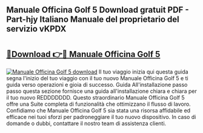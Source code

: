 ## Manuale Officina Golf 5 Download gratuit PDF - Part-hjy Italiano Manuale del proprietario del servizio vKPDX

# <h2><a href="http://dfdxxdc.blite.top/?on=Manuale+Officina+Golf+5">🔗Download 👉🔴 Manuale Officina Golf 5</a></h2>

[![Manuale Officina Golf 5 download](https://i.imgur.com/lujVjoI.png)](http://dfdxxdc.blite.top/?on=Manuale+Officina+Golf+5)
Il tuo viaggio inizia qui questa guida segna l'inizio del tuo viaggio con il tuo nuovo Manuale Officina Golf 5 e ti guida verso operazioni e gioia di successo. Guida All'installazione passo passo questa sezione fornisce una guida all'installazione chiara e chiara per il tuo nuovo REDDDDDDD. Questo straordinario Manuale Officina Golf 5 offre una Suite completa di funzionalità che ottimizzano il flusso di lavoro. Confidiamo che Manuale Officina Golf 5 sia stata una risorsa affidabile ed efficace nei tuoi sforzi per padroneggiare il tuo nuovo dispositivo. In caso di domande o dubbi, contattare il nostro team di assistenza clienti.
